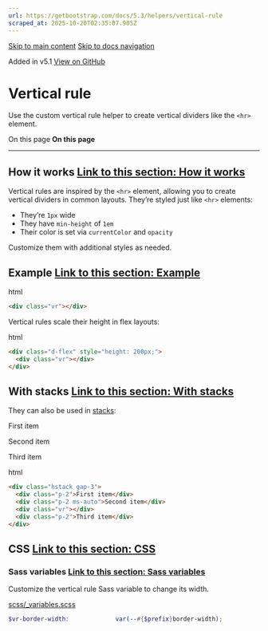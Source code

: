 ```yaml
---
url: https://getbootstrap.com/docs/5.3/helpers/vertical-rule
scraped_at: 2025-10-20T02:35:07.905Z
---
```


[Skip to main content](https://getbootstrap.com/docs/5.3/helpers/vertical-rule/#content) [Skip to docs navigation](https://getbootstrap.com/docs/5.3/helpers/vertical-rule/#bd-docs-nav)

Added in v5.1 [View on GitHub](https://github.com/twbs/bootstrap/blob/v5.3.8/site/src/content/docs/helpers/vertical-rule.mdx "View and edit this file on GitHub")

# Vertical rule

Use the custom vertical rule helper to create vertical dividers like the `<hr>` element.

On this page
**On this page**

* * *

## How it works [Link to this section: How it works](https://getbootstrap.com/docs/5.3/helpers/vertical-rule/\#how-it-works)

Vertical rules are inspired by the `<hr>` element, allowing you to create vertical dividers in common layouts. They’re styled just like `<hr>` elements:

- They’re `1px` wide
- They have `min-height` of `1em`
- Their color is set via `currentColor` and `opacity`

Customize them with additional styles as needed.

## Example [Link to this section: Example](https://getbootstrap.com/docs/5.3/helpers/vertical-rule/\#example)

html

```html
<div class="vr"></div>
```

Vertical rules scale their height in flex layouts:

html

```html
<div class="d-flex" style="height: 200px;">
  <div class="vr"></div>
</div>
```

## With stacks [Link to this section: With stacks](https://getbootstrap.com/docs/5.3/helpers/vertical-rule/\#with-stacks)

They can also be used in [stacks](https://getbootstrap.com/docs/5.3/helpers/stacks):

First item

Second item

Third item

html

```html
<div class="hstack gap-3">
  <div class="p-2">First item</div>
  <div class="p-2 ms-auto">Second item</div>
  <div class="vr"></div>
  <div class="p-2">Third item</div>
</div>
```

## CSS [Link to this section: CSS](https://getbootstrap.com/docs/5.3/helpers/vertical-rule/\#css)

### Sass variables [Link to this section: Sass variables](https://getbootstrap.com/docs/5.3/helpers/vertical-rule/\#sass-variables)

Customize the vertical rule Sass variable to change its width.

[scss/\_variables.scss](https://github.com/twbs/bootstrap/blob/v5.3.8/scss/_variables.scss)

```scss
$vr-border-width:             var(--#{$prefix}border-width);

```